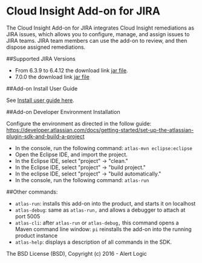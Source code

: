 Cloud Insight Add-on for JIRA
=============================

The Cloud Insight Add-on for JIRA integrates Cloud Insight remediations as JIRA issues, which allows you to configure, manage, and assign issues to JIRA teams. JIRA team members can use the add-on to review, and then dispose assigned remediations.

##Supported JIRA Versions
 * From 6.3.9 to 6.4.12 the download link [jar file](https://github.com/alertlogic/ci_jira/tree/for_jira_version_6/download).
 * 7.0.0 the download link [jar file](https://github.com/alertlogic/ci_jira/tree/for_jira_version_7/download)

##Add-on Install User Guide

See [Install user guide here](INSTALL.md).

##Add-on Developer Environment Installation

Configure the environment as directed in the follow guide:
https://developer.atlassian.com/docs/getting-started/set-up-the-atlassian-plugin-sdk-and-build-a-project

* In the console, run the following command: 
    `atlas-mvn eclipse:eclipse`
* Open the Eclipse IDE, and import the project.
* In the Eclipse IDE, select "project" -> "clean."
* In the Eclipse IDE, select "project" -> "build project."
* In the eclipse IDE, select "project" -> "build automatically."
* In the console, run the following command:
    `atlas-run`

##Other commands:

* `atlas-run`: installs this add-on into the product, and starts it on localhost
* `atlas-debug`: same as `atlas-run,` and allows a debugger to attach at port 5005
* `atlas-cli`: after `atlas-run` or `atlas-debug,` this command opens a Maven command line window: `pi` reinstalls the add-on into the running product instance
* `atlas-help`: displays a description of all commands in the SDK.

The BSD License (BSD), Copyright (c) 2016 - Alert Logic
